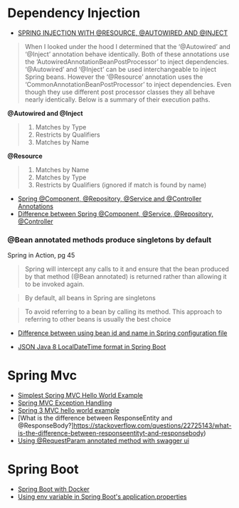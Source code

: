 # Dependency Injection
* [SPRING INJECTION WITH @RESOURCE, @AUTOWIRED AND @INJECT](http://blogs.sourceallies.com/2011/08/spring-injection-with-resource-and-autowired/)

> When I looked under the hood I determined that the ‘@Autowired’ and ‘@Inject’ annotation behave identically. Both of these annotations use the ‘AutowiredAnnotationBeanPostProcessor’ to inject dependencies. ‘@Autowired’ and ‘@Inject’ can be used interchangeable to inject Spring beans. However the ‘@Resource’ annotation uses the ‘CommonAnnotationBeanPostProcessor’ to inject dependencies. Even though they use different post processor classes they all behave nearly identically. Below is a summary of their execution paths.
 
**@Autowired and @Inject**
> 1. Matches by Type
> 2. Restricts by Qualifiers
> 3. Matches by Name

**@Resource**
> 1. Matches by Name
> 2. Matches by Type
> 3. Restricts by Qualifiers (ignored if match is found by name)

* [Spring @Component, @Repository, @Service and @Controller Annotations](http://howtodoinjava.com/spring/spring-core/how-to-use-spring-component-repository-service-and-controller-annotations/)
* [Difference between Spring @Component, @Service, @Repository, @Controller](http://latest-tutorial.com/2015/01/19/difference-spring-component-service-repository-controller/)

### @Bean annotated methods produce singletons by default
Spring in Action, pg 45
> Spring will intercept any calls to it and ensure that the bean produced by that method (@Bean annotated) is returned
rather than allowing it to be invoked again.

> By default, all beans in Spring are singletons


> To avoid referring to a bean by calling its method.
This approach to referring to other beans is usually the best choice

* [Difference between using bean id and name in Spring configuration file](http://stackoverflow.com/questions/874505/difference-between-using-bean-id-and-name-in-spring-configuration-file)


* [JSON Java 8 LocalDateTime format in Spring Boot](https://stackoverflow.com/questions/29956175/json-java-8-localdatetime-format-in-spring-boot)

# Spring Mvc
* [Simplest Spring MVC Hello World Example](http://crunchify.com/simplest-spring-mvc-hello-world-example-tutorial-spring-model-view-controller-tips/)
* [Spring MVC Exception Handling](http://memorynotfound.com/spring-mvc-exception-handling/)
* [Spring 3 MVC hello world example](http://www.mkyong.com/spring3/spring-3-mvc-hello-world-example/)
* [What is the difference between ResponseEntity<T> and @ResponseBody?]https://stackoverflow.com/questions/22725143/what-is-the-difference-between-responseentityt-and-responsebody)
* [Using @RequestParam annotated method with swagger ui](https://stackoverflow.com/questions/33377388/using-requestparam-annotated-method-with-swagger-ui)

# Spring Boot
* [Spring Boot with Docker](https://spring.io/guides/gs/spring-boot-docker/)
* [Using env variable in Spring Boot's application.properties](http://stackoverflow.com/questions/35531661/using-env-variable-in-spring-boots-application-properties)
